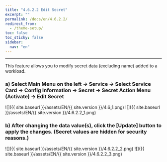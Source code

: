 ```yaml
---
title: "4.6.2.2 Edit Secret"
excerpt: ""
permalink: /docs/en/4.6.2.2/
redirect_from:
  - /theme-setup/
toc: false
toc_sticky: false
sidebar:
  nav: "en"
---
```



---

This feature allows you to modify secret data \(excluding name\) added to a workload.

### a\) Select Main Menu on the left → Service → Select Service Card → Config Information → Secret → Secret Action Menu \(Activate\) → Edit Secret
![]({{ site.baseurl }}/assets/EN/{{ site.version }}/4.6_1.png)
![]({{ site.baseurl }}/assets/EN/{{ site.version }}/4.6.2.2_1.png)

### b\) After changing the data value(s), click the [Update] button to apply the changes. \(Secret values are hidden for security reasons.\)
![]({{ site.baseurl }}/assets/EN/{{ site.version }}/4.6.2.2_2.png)
![]({{ site.baseurl }}/assets/EN/{{ site.version }}/4.6.2.2_3.png)
